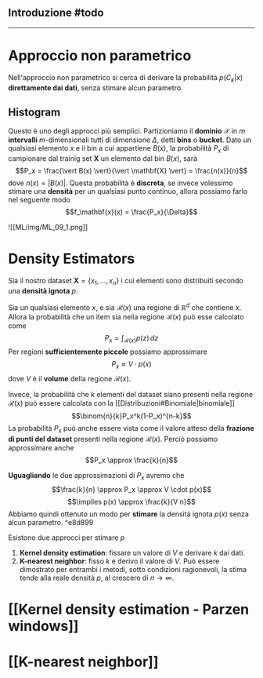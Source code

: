 ## Introduzione #todo

-----
# Approccio non parametrico
Nell'approccio non parametrico si cerca di derivare la probabilità $p(C_k \vert x)$ **direttamente dai dati**, senza stimare alcun parametro.

## Histogram
Questo è uno degli approcci più semplici.
Partizioniamo il **dominio** $\mathcal{X}$ in $m$ **intervalli** $m$-dimensionali tutti di dimensione $\Delta$, detti **bins** o **bucket**.
Dato un qualsiasi elemento $x$ e il bin a cui appartiene $B(x)$, la probabilità $P_x$ di campionare dal trainig set $\mathbf{X}$ un elemento dal bin $B(x)$, sarà $$P_x = \frac{\vert B(x) \vert}{\vert \mathbf{X} \vert} = \frac{n(x)}{n}$$ dove $n(x) = \vert B(x) \vert$.
Questa probabilità è **discreta**, se invece volessimo stimare una **densità** per un qualsiasi punto continuo, allora possiamo farlo nel seguente modo
$$f_\mathbf{x}(x) = \frac{P_x}{\Delta}$$

![[ML/img/ML_09_1.png]]


# Density Estimators
Sia il nostro dataset $\mathbf{X} = \lbrace x_1, ...,x_n \rbrace$ i cui elementi sono distribuiti secondo una **densità ignota** $p$.

Sia un qualsiasi elemento $x$, e sia $\mathcal{R}(x)$ una regione di $\mathbb{R}^d$ che contiene $x$.
Allora la probabilità che un item sia nella regione $\mathcal{R}(x)$ può esse calcolato come $$P_x = \int_{\mathcal{R}(x)}p(z) \,dz$$
Per regioni **sufficientemente piccole** possiamo approssimare $$P_x \approx V \cdot p(x)$$dove $V$ è il **volume** della regione $\mathcal{R}(x)$.

Invece, la probabilità che $k$ elementi del dataset siano presenti nella regione $\mathcal{R}(x)$ può essere calcolata con la [[Distribuzioni#Binomiale|binomiale]] $$\binom{n}{k}P_x^k(1-P_x)^{n-k}$$
La probabilità $P_x$ può anche essere vista come il valore atteso della **frazione di punti del dataset** presenti nella regione $\mathcal{R}(x)$.
Perciò possiamo approssimare anche $$P_x \approx \frac{k}{n}$$

**Uguagliando** le due approssimazioni di $P_x$ avremo che $$\frac{k}{n} \approx P_x \approx V \cdot p(x)$$
$$\implies p(x) \approx \frac{k}{V n}$$
Abbiamo quindi ottenuto un modo per **stimare** la densità ignota $p(x)$ senza alcun parametro. ^e8d899

Esistono due approcci per stimare $p$
1. **Kernel density estimation**: fissare un valore di $V$ e derivare $k$ dai dati.
2. **K-nearest neighbor**: fisso $k$ e derivo il valore di $V$.
Può essere dimostrato per entrambi i metodi, sotto condizioni ragionevoli, la stima tende alla reale densità $p$, al crescere di $n \to \infty$.

# [[Kernel density estimation - Parzen windows]]

# [[K-nearest neighbor]]
